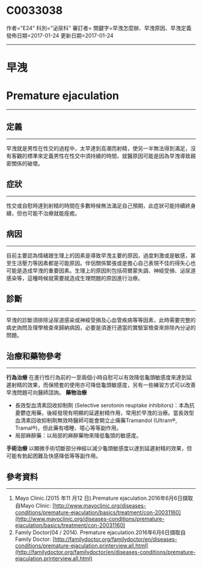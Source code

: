 # C0033038
作者="E24"
科別="泌尿科"
審訂者=
關鍵字=早洩怎麼辦、早洩原因、早洩定義
發佈日期=2017-01-24
更新日期=2017-01-24

----------
# 早洩
# Premature ejaculation
----------
## 定義
----------

早洩就是男性在性交的過程中，太早達到高潮而射精，使另一半無法得到滿足，沒有客觀的標準來定義男性在性交中須持續的時間，就醫原因可能是因為早洩導致親密關係的破壞。

## 症狀
----------

性交或自慰時達到射精的時間在多數時候無法滿足自己預期，此症狀可能持續終身續，但也可能不治療就能痊癒。

##  病因
----------

目前主要認為情緒跟生理上的因素是導致早洩主要的原因，過度刺激或是敏感，甚至生活壓力等因素都是可能原因。伴侶關係緊張或是擔心自己表現不佳的得失心也可能是造成早洩的重要因素。生理上的原因則包括荷爾蒙失調、神經受損、泌尿道感染等，這種時候就需要就造成生理問題的原因進行治療。

## 診斷
----------

早洩的診斷須排除泌尿道感染或神經受損及心血管疾病等等因素，此時需要完整的病史詢問及理學檢查來歸納病因，必要是須進行適當的實驗室檢查來排除內分泌的問題。

## 治療和藥物參考
----------

**行為治療**
在進行性行為前的一至兩個小時自慰可以有效降低龜頭敏感度來達到延遲射精的效果，而保險套的使用亦可降低龜頭敏感度，另有一些練習方式可以改善早洩問題可向醫師諮詢。
**藥物治療**

- 長效型血清素回收抑制劑 (Selective serotonin reuptake inhibitors)：本為抗憂鬱症用藥，後經發現有明顯的延遲射精作用，常用於早洩的治療。當長效型血清素回收抑制劑無效時醫師可能會開立止痛藥Tramandol (Ultram®, Tramal®)，但此藥有嗜睡、噁心等等副作用。
- 局部麻醉藥：以局部的麻醉藥物來降低龜頭的敏感度。

**手術治療**
以顯微手術切斷部分神經以減少龜頭敏感度以達到延遲射精的效果，但可能有勃起困難及快感降低等等副作用。

## 參考資料
----------
1. Mayo Clinic.(2015 年11 月12 日).Premature ejaculation.2016年6月6日擷取自Mayo Clinic: [http://www.mayoclinic.org/diseases-conditions/premature-ejaculation/basics/treatment/con-20031160](http://www.mayoclinic.org/diseases-conditions/premature-ejaculation/basics/treatment/con-20031160)
2. Family Doctor(04 / 2014). Premature ejaculation.2016年6月6日擷取自Family Doctor: [http://familydoctor.org/familydoctor/en/diseases-conditions/premature-ejaculation.printerview.all.html](http://familydoctor.org/familydoctor/en/diseases-conditions/premature-ejaculation.printerview.all.html)

